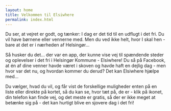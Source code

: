 ```yaml
---
layout: home
title: Velkommen til Elsiwhere
permalink: index.html
---
```

Du ser, at vejret er godt, og tænker: I dag er det tid til en udflugt i det fri. Du vil have børnene eller vennerne med. Men du ved ikke helt, hvor I skal hen - bare at det er i nærheden af Helsingør...

Så husker du det... der var en app, der kunne vise vej til spændende steder og oplevelser i det fri i Helsingør Kommune - Elsiwhere! Du så på Facebook, at én af dine venner havde været i skoven og havde haft en dejlig dag - men hvor var det nu, og hvordan kommer du derud? Det kan Elsiwhere hjælpe med... 

Du vælger, hvad du vil, og får vist de forskellige muligheder enten på en liste eller direkte på kortet, så du kan se, hvor tæt på, de er - klik på ikonet, din telefon kan finde vej, og det meste er gratis, så der er ikke meget at betænke sig på - det kan hurtigt blive en sjovere dag i det fri!
